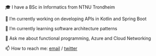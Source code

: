 🎓 I have a BSc in Informatics from NTNU Trondheim

🔭 I’m currently working on developing APIs in Kotlin and Spring Boot

🌱 I’m currently learning software architecture patterns

💬 Ask me about functional programming, Azure and Cloud Networking

📫 How to reach me: [email](mailto:fredrik.malmo@icloud.com) / [twitter](https://twitter.com/fredrikmmalmo)
